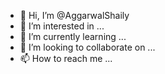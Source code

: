 - 👋 Hi, I’m @AggarwalShaily
- 👀 I’m interested in ...
- 🌱 I’m currently learning ...
- 💞️ I’m looking to collaborate on ...
- 📫 How to reach me ...

<!---
AggarwalShaily/AggarwalShaily is a ✨ special ✨ repository because its `README.md` (this file) appears on your GitHub profile.
You can click the Preview link to take a look at your changes.
--->
